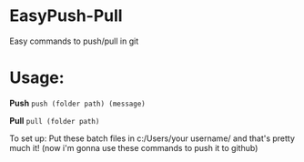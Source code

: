 # EasyPush-Pull
Easy commands to push/pull in git



# Usage:

**Push**
`push (folder path) (message)`

**Pull**
`pull (folder path)`


To set up: Put these batch files in c:/Users/your username/
and that's pretty much it! (now i'm gonna use these commands to push it to github)